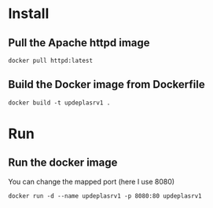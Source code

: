 # Install

## Pull the Apache httpd image
```shell
docker pull httpd:latest
```

## Build the Docker image from Dockerfile
```shell
docker build -t updeplasrv1 .
```

# Run
## Run the docker image
You can change the mapped port (here I use 8080)
```shell
docker run -d --name updeplasrv1 -p 8080:80 updeplasrv1
```
